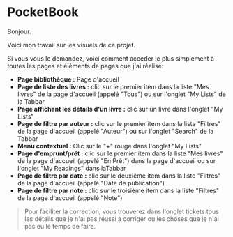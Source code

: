 # PocketBook

Bonjour.

Voici mon travail sur les visuels de ce projet.

Si vous vous le demandez, voici comment accéder le plus simplement à toutes les pages et éléments de pages que j'ai réalisé:

* **Page bibliothèque :** Page d'accueil
* **Page de liste des livres :** clic sur le premier item dans la liste "Mes livres" de la page d'accueil (appelé "Tous") ou sur l'onglet "My Lists" de la Tabbar
* **Page affichant les détails d'un livre :** clic sur un livre dans l'onglet "My Lists"
* **Page de filtre par auteur :** clic sur le premier item dans la liste "Filtres" de la page d'accueil (appelé "Auteur") ou sur l'onglet "Search" de la Tabbar
* **Menu contextuel :** Clic sur le "+" rouge dans l'onglet "My Lists"
* **Page d'emprunt/prêt :** clic sur le premier item dans la liste "Mes livres" de la page d'accueil (appelé "En Prêt") dans la page d'accueil ou sur l'onglet "My Readings" dans laTabbar
* **Page de filtre par date :** clic sur le deuxième item dans la liste "Filtres" de la page d'accueil (appelé "Date de publication")
* **Page de filtre par note :** clic sur le troisième item dans la liste "Filtres" de la page d'accueil (appelé "Note")

> Pour faciliter la correction, vous trouverez dans l'onglet tickets tous les détails que je n'ai pas réussi à corriger ou les choses que je n'ai pas eu le temps de faire.